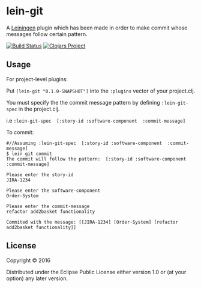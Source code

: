 # lein-git

A [Leiningen](https://github.com/technomancy/leiningen) plugin which has been made in order to make commit whose messages follow certain pattern.

[![Build Status](https://travis-ci.org/minhtuannguyen/lein-git.svg?branch=master)](https://travis-ci.org/minhtuannguyen/lein-git)
[![Clojars Project](https://img.shields.io/clojars/v/lein-git.svg)](https://clojars.org/lein-git)

## Usage
For project-level plugins:

Put `[lein-git "0.1.0-SNAPSHOT"]` into the `:plugins` vector of your project.clj.

You must specify the the commit message pattern by defining `:lein-git-spec` in the project.clj.
 
i.e `:lein-git-spec  [:story-id :software-component  :commit-message]`

To commit:

    #//Assuming :lein-git-spec  [:story-id :software-component  :commit-message]
    $ lein git commit
    The commit will follow the pattern:  [:story-id :software-component :commit-message]
    
    Please enter the story-id
    JIRA-1234
    
    Please enter the software-component
    Order-System
    
    Please enter the commit-message
    refactor add2basket functionality
    
    Commited with the message: [[JIRA-1234] [Order-System] [refactor add2basket functionality]]
    

## License

Copyright © 2016 

Distributed under the Eclipse Public License either version 1.0 or (at
your option) any later version.
